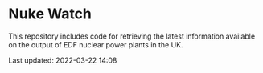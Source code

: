# Nuke Watch

This repository includes code for retrieving the latest information available on the output of EDF nuclear power plants in the UK.

Last updated: 2022-03-22 14:08